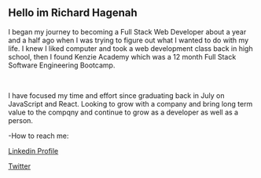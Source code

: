 
<h2>Hello im Richard Hagenah</h2> 
<p>I began my journey to becoming a Full Stack Web Developer about a year and a half ago when I was trying to figure out what I wanted to do with my life. I knew I liked computer and took a web development class back in high school, then I found Kenzie Academy which was a 12 month Full Stack Software Engineering Bootcamp.</p>
<br />
<p>I have focused my time and effort since graduating back in July on JavaScript and React. Looking to grow with a company and bring long term value to the compqny and continue to grow as a developer as well as a person.</p>


-How to reach me:

[Linkedin Profile](https://www.linkedin.com/in/richardthagenah/)

[Twitter](https://twitter.com/hagenah_richie)


